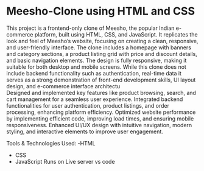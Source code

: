 # Meesho-Clone using HTML and  CSS
This project is a frontend-only clone of Meesho, the popular Indian e-commerce platform, built using HTML, CSS, and JavaScript. 
It replicates the look and feel of Meesho’s website, focusing on creating a clean, responsive, and user-friendly interface.
The clone includes a homepage with banners and category sections, a product listing grid with price and discount details, and basic navigation elements. 
The design is fully responsive, making it suitable for both desktop and mobile screens.
While this clone does not include backend functionality such as authentication, real-time data it serves as a strong demonstration of front-end development skills, UI layout design, and e-commerce interface architectu                                    
Designed and implemented key features like product browsing, search, and cart management for a seamless user experience. 
Integrated backend functionalities for user authentication, product listings, and order processing, enhancing platform efficiency. 
Optimized website performance by implementing efficient code, improving load times, and ensuring mobile responsiveness. 
Enhanced UI/UX design with intuitive navigation, modern styling, and interactive elements to improve user engagement.

Tools & Technologies Used:
-HTML
- CSS
- JavaScript
  Runs on Live server vs code
